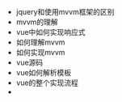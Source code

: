 - jquery和使用mvvm框架的区别
- mvvm的理解
- vue中如何实现响应式
- 如何理解mvvm
- 如何实现mvvm
- vue源码
- vue如何解析模板
- vue的整个实现流程
- 